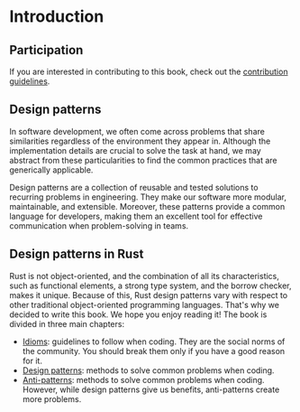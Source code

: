 # Introduction

## Participation

If you are interested in contributing to this book, check out the
[contribution guidelines](https://github.com/rust-unofficial/patterns/blob/master/CONTRIBUTING.md).

## Design patterns

In software development, we often come across problems that share similarities
regardless of the environment they appear in. Although the implementation
details are crucial to solve the task at hand, we may abstract from these
particularities to find the common practices that are generically applicable.

Design patterns are a collection of reusable and tested solutions to recurring
problems in engineering. They make our software more modular, maintainable, and
extensible. Moreover, these patterns provide a common language for developers,
making them an excellent tool for effective communication when problem-solving
in teams.

## Design patterns in Rust

Rust is not object-oriented, and the combination of all its characteristics,
such as functional elements, a strong type system, and the borrow checker, makes
it unique. Because of this, Rust design patterns vary with respect to other
traditional object-oriented programming languages. That's why we decided to
write this book. We hope you enjoy reading it! The book is divided in three main
chapters:

- [Idioms](./idioms/index.md): guidelines to follow when coding. They are the
  social norms of the community. You should break them only if you have a good
  reason for it.
- [Design patterns](./patterns/index.md): methods to solve common problems when
  coding.
- [Anti-patterns](./anti_patterns/index.md): methods to solve common problems
  when coding. However, while design patterns give us benefits, anti-patterns
  create more problems.
